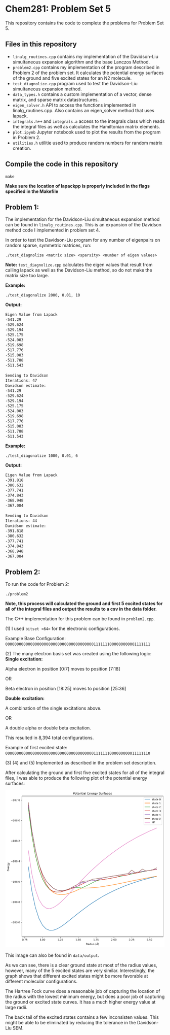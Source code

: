 # Chem281: Problem Set 5
This repository contains the code to complete the problems for Problem Set 5.

## Files in this repository
- `linalg_routines.cpp` contains my implementation of the Davidson-Liu simultaneous expansion algorithm and the base Lanczos Method.
- `problem2.cpp` contains my implementation of the program described in Problem 2 of the problem set. It calculates the potential energy surfaces of the ground and five excited states for an N2 molecule.
- `test_diagnolize.cpp` program used to test the Davidson-Liu simultaneous expansion method.
- `data_types.h` contains a custom implementation of a vector, dense matrix, and sparse matrix datastructures.
- `eigen_solver.h` API to access the functions implemented in linalg_routines.cpp. Also contains an eigen_solver method that uses lapack.
- `integrals.h++` and `integrals.a` access to the integrals class which reads the integral files as well as calculates the Hamiltonian matrix elements.
- `plot.ipynb` Jupyter notebook used to plot the results from the program in Problem 2.
- `utilities.h` utilitie used to produce random numbers for random matrix creation.

## Compile the code in this repository
```
make
```
**Make sure the location of lapackpp is properly included in the flags specified in the Makefile**

## Problem 1:
The implementation for the Davidson-Liu simultaneous expansion method can be found in `linalg_routines.cpp`. This is an expansion of the Davidson method code I implemented in problem set 4.

In order to test the Davidson-Liu program for any number of eigenpairs on random sparse, symmetric matrices, run:
```
./test_diagnolize <matrix size> <sparsity> <number of eigen values>
```
**Note:** `test_diagnolize.cpp` calculates the eigen values that result from calling lapack as well as the Davidson-Liu method, so do not make the matrix size too large.


**Example:**
```
./test_diagonalize 2000, 0.01, 10
```

**Output:**
```
Eigen Value from Lapack
-541.29
-529.624
-529.194
-525.175
-524.003
-519.698
-517.776
-515.083
-511.788
-511.543

Sending to Davidson
Iterations: 47
Davidson estimate: 
-541.29
-529.624
-529.194
-525.175
-524.003
-519.698
-517.776
-515.083
-511.788
-511.543
```

**Example:**
```
./test_diagonalize 1000, 0.01, 6
```

**Output:**
```
Eigen Value from Lapack
-391.818
-380.632
-377.741
-374.843
-368.948
-367.084

Sending to Davidson
Iterations: 44
Davidson estimate: 
-391.818
-380.632
-377.741
-374.843
-368.948
-367.084
```

## Problem 2:
To run the code for Problem 2:
```
./problem2
```
**Note, this process will calculated the ground and first 5 excited states for all of the integral files and output the results to a csv in the data folder.**

The C++ implementation for this problem can be found in `problem2.cpp`.

(1) I used `bitset <64>` for the electronic configurations.

Example Base Configuration:
`0000000000000000000000000000000000000001111111000000000001111111`

(2) The many electron basis set was created using the following logic:
**Single excitation:**

Alpha electron in position [0:7] moves to position [7:18]

OR

Beta electron in position [18:25] moves to position [25:36]

**Double excitation:**

A combination of the single excitations above.

OR

A double alpha or double beta excitation.

This resulted in 8,394 total configurations.

Example of first excited state:
`0000000000000000000000000000000000000001111111000000000011111110`

(3) (4) and (5) Implemented as described in the problem set description.

After calculating the ground and first five excited states for all of the integral files, I was able to produce the following plot of the potential energy surfaces:

![PES](data/output.png)

This image can also be found in `data/output`.

As we can see, there is a clear ground state at most of the radius values, however, many of the 5 excited states are very similar. Interestingly, the graph shows that different excited states might be more favorable at different molecular configurations. 

The Hartree Fock curve does a reasonable job of capturing the location of the radius with the lowest minimum energy, but does a poor job of capturing the ground or excited state curves. It has a much higher energy value at large radii.

The back tail of the excited states contains a few inconsisten values. This might be able to be eliminated by reducing the tolerance in the Davidson-Liu SEM.